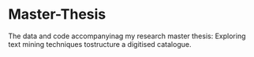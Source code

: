 # Master-Thesis
The data and code accompanyinag my research master thesis: Exploring text mining techniques tostructure a digitised catalogue.
